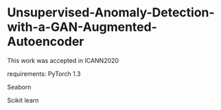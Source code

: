 # Unsupervised-Anomaly-Detection-with-a-GAN-Augmented-Autoencoder
This work was accepted in ICANN2020

requirements:
PyTorch 1.3

Seaborn

Scikit learn
